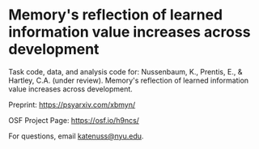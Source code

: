 # Memory's reflection of learned information value increases across development

Task code, data, and analysis code for: Nussenbaum, K., Prentis, E., & Hartley, C.A. (under review). Memory's reflection of learned information value increases across development.

Preprint: https://psyarxiv.com/xbmyn/

OSF Project Page: https://osf.io/h9ncs/

For questions, email katenuss@nyu.edu.
